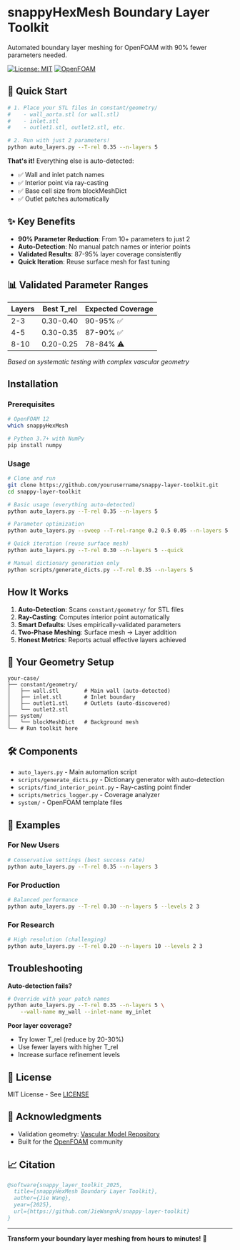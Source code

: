 # snappyHexMesh Boundary Layer Toolkit

Automated boundary layer meshing for OpenFOAM with 90% fewer parameters needed.

[![License: MIT](https://img.shields.io/badge/License-MIT-yellow.svg)](https://opensource.org/licenses/MIT)
[![OpenFOAM](https://img.shields.io/badge/OpenFOAM-12-blue.svg)](https://openfoam.org/)

## 🚀 Quick Start

```bash
# 1. Place your STL files in constant/geometry/
#    - wall_aorta.stl (or wall.stl) 
#    - inlet.stl
#    - outlet1.stl, outlet2.stl, etc.

# 2. Run with just 2 parameters!
python auto_layers.py --T-rel 0.35 --n-layers 5
```

**That's it!** Everything else is auto-detected:
- ✅ Wall and inlet patch names
- ✅ Interior point via ray-casting
- ✅ Base cell size from blockMeshDict  
- ✅ Outlet patches automatically

## ✨ Key Benefits

- **90% Parameter Reduction**: From 10+ parameters to just 2
- **Auto-Detection**: No manual patch names or interior points
- **Validated Results**: 87-95% layer coverage consistently
- **Quick Iteration**: Reuse surface mesh for fast tuning

## 📊 Validated Parameter Ranges

| Layers | Best T_rel | Expected Coverage |
|--------|------------|-------------------|
| 2-3    | 0.30-0.40  | 90-95% ✅        |
| 4-5    | 0.30-0.35  | 87-90% ✅        |
| 8-10   | 0.20-0.25  | 78-84% ⚠️        |

*Based on systematic testing with complex vascular geometry*

##  Installation

### Prerequisites
```bash
# OpenFOAM 12
which snappyHexMesh

# Python 3.7+ with NumPy
pip install numpy
```

### Usage
```bash
# Clone and run
git clone https://github.com/yourusername/snappy-layer-toolkit.git
cd snappy-layer-toolkit

# Basic usage (everything auto-detected)
python auto_layers.py --T-rel 0.35 --n-layers 5

# Parameter optimization
python auto_layers.py --sweep --T-rel-range 0.2 0.5 0.05 --n-layers 5

# Quick iteration (reuse surface mesh)
python auto_layers.py --T-rel 0.30 --n-layers 5 --quick

# Manual dictionary generation only
python scripts/generate_dicts.py --T-rel 0.35 --n-layers 5
```

##  How It Works

1. **Auto-Detection**: Scans `constant/geometry/` for STL files
2. **Ray-Casting**: Computes interior point automatically  
3. **Smart Defaults**: Uses empirically-validated parameters
4. **Two-Phase Meshing**: Surface mesh → Layer addition
5. **Honest Metrics**: Reports actual effective layers achieved

## 📁 Your Geometry Setup

```
your-case/
├── constant/geometry/
│   ├── wall.stl        # Main wall (auto-detected)
│   ├── inlet.stl       # Inlet boundary  
│   ├── outlet1.stl     # Outlets (auto-discovered)
│   └── outlet2.stl
├── system/
│   └── blockMeshDict   # Background mesh
└── # Run toolkit here
```

## 🛠️ Components

- `auto_layers.py` - Main automation script
- `scripts/generate_dicts.py` - Dictionary generator with auto-detection
- `scripts/find_interior_point.py` - Ray-casting point finder
- `scripts/metrics_logger.py` - Coverage analyzer
- `system/` - OpenFOAM template files

## 🎯 Examples

### For New Users
```bash
# Conservative settings (best success rate)
python auto_layers.py --T-rel 0.35 --n-layers 3
```

### For Production
```bash
# Balanced performance
python auto_layers.py --T-rel 0.30 --n-layers 5 --levels 2 3
```

### For Research  
```bash
# High resolution (challenging)
python auto_layers.py --T-rel 0.20 --n-layers 10 --levels 2 3
```

##  Troubleshooting

**Auto-detection fails?**
```bash
# Override with your patch names
python auto_layers.py --T-rel 0.35 --n-layers 5 \
    --wall-name my_wall --inlet-name my_inlet
```

**Poor layer coverage?**
- Try lower T_rel (reduce by 20-30%)
- Use fewer layers with higher T_rel
- Increase surface refinement levels

## 📄 License

MIT License - See [LICENSE](LICENSE)

## 🙏 Acknowledgments

- Validation geometry: [Vascular Model Repository](https://www.vascularmodel.com/)
- Built for the [OpenFOAM](https://openfoam.org/) community

## 📈 Citation

```bibtex
@software{snappy_layer_toolkit_2025,
  title={snappyHexMesh Boundary Layer Toolkit},
  author={Jie Wang}, 
  year={2025},
  url={https://github.com/JieWangnk/snappy-layer-toolkit}
}
```

---
**Transform your boundary layer meshing from hours to minutes!** 🚀
